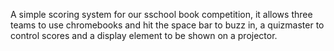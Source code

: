 A simple scoring system for our sschool book competition, it allows three teams to use chromebooks and hit the space bar to buzz in, a quizmaster to control scores and a display element to be shown on a projector.
